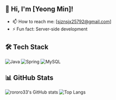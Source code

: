 ## 👋 Hi, I'm [Yeong Min]!
- 📫 How to reach me: [sjznsjx25792@gmail.com]
- ⚡ Fun fact: Server-side development

## 🛠️ Tech Stack
![Java](https://img.shields.io/badge/Java-ED8B00?style=flat&logo=java&logoColor=white)
![Spring](https://img.shields.io/badge/Spring-6DB33F?style=flat&logo=spring&logoColor=white)
![MySQL](https://img.shields.io/badge/MySQL-4479A1?style=flat&logo=mysql&logoColor=white)


## 📊 GitHub Stats
![rororo33's GitHub stats](https://github-readme-stats.vercel.app/api?username=rororo33&show_icons=true&theme=tokyonight)
![Top Langs](https://github-readme-stats.vercel.app/api/top-langs/?username=rororo33&layout=compact&theme=tokyonight)

